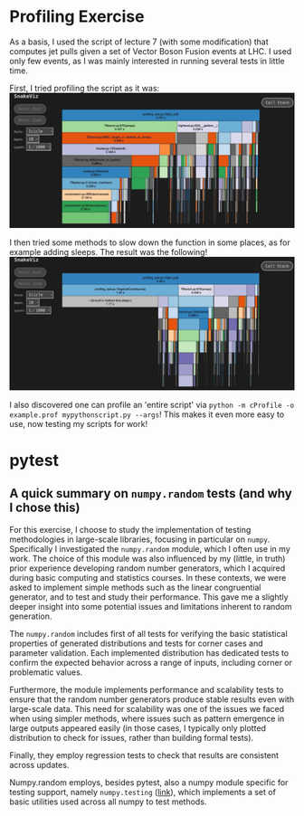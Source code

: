 # Profiling Exercise
As a basis, I used the script of lecture 7 (with some modification) that computes jet pulls given a set of Vector Boson Fusion events at LHC. I used only few events, as I was mainly interested in running several tests in little time.

First, I tried profiling the script as it was:
![alt text](https://github.com/GiuliaLavizzari/SciComp_python/blob/91e98e491f16d839da77c1f37a74a5f546f34764/Lecture8/profiling_exercise/snakeviz_nosleep.jpg)

I then tried some methods to slow down the function in some places, as for example adding sleeps. The result was the following!
![alt text](https://github.com/GiuliaLavizzari/SciComp_python/blob/91e98e491f16d839da77c1f37a74a5f546f34764/Lecture8/profiling_exercise/snakeviz_sleep.jpg)

I also discovered one can profile an 'entire script' via `python -m cProfile -o example.prof mypythonscript.py --args`! This makes it even more easy to use, now testing my scripts for work!

# pytest

## A quick summary on `numpy.random` tests (and why I chose this)
For this exercise, I choose to study the implementation of testing methodologies in large-scale libraries, focusing in particular on `numpy`. Specifically I investigated the `numpy.random` module, which I often use in my work. The choice of this module was also influenced by my (little, in truth) prior experience developing random number generators, which I acquired during basic computing and statistics courses. In these contexts, we were asked to implement simple methods such as the linear congruential generator, and to test and study their performance. This gave me a slightly deeper insight into some potential issues and limitations inherent to random generation.


The `numpy.random` includes first of all tests for verifying the basic statistical properties of generated distributions and tests for corner cases and parameter validation. Each implemented distribution has dedicated tests to confirm the expected behavior across a range of inputs, including corner or problematic values.

Furthermore, the module implements performance and scalability tests to ensure that the random number generators produce stable results even with large-scale data. This need for scalability was one of the issues we faced when using simpler methods, where issues such as pattern emergence in large outputs appeared easily (in those cases, I typically only plotted distribution to check for issues, rather than building formal tests).

Finally, they employ regression tests to check that results are consistent across updates.


Numpy.random employs, besides pytest, also a numpy module specific for testing support, namely `numpy.testing` ([link](https://numpy.org/devdocs/reference/routines.testing.html)), which implements a set of basic utilities used across all numpy to test methods.

 
